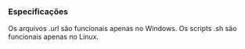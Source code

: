 ### Especificações
Os arquivos .url são funcionais apenas no Windows.
Os scripts .sh são funcionais apenas no Linux.
